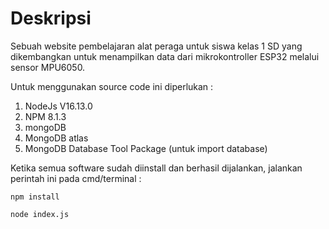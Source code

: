# Deskripsi
Sebuah website pembelajaran alat peraga untuk siswa kelas 1 SD yang dikembangkan untuk menampilkan data dari mikrokontroller ESP32 melalui sensor MPU6050.

Untuk menggunakan source code ini diperlukan :
1. NodeJs V16.13.0
2. NPM 8.1.3
3. mongoDB
4. MongoDB atlas
5. MongoDB Database Tool Package (untuk import database)

Ketika semua software sudah diinstall dan berhasil dijalankan, jalankan perintah ini pada cmd/terminal :
```
npm install
```
```
node index.js
```
